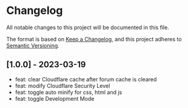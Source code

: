 # Changelog

All notable changes to this project will be documented in this file.

The format is based on [Keep a Changelog](https://keepachangelog.com/en/1.0.0/),
and this project adheres to [Semantic Versioning](https://semver.org/spec/v2.0.0.html).

## [1.0.0] - 2023-03-19

- feat: clear Cloudflare cache after forum cache is cleared
- feat: modify Cloudflare Security Level
- feat: toggle auto minify for css, html and js
- feat: toggle Development Mode
